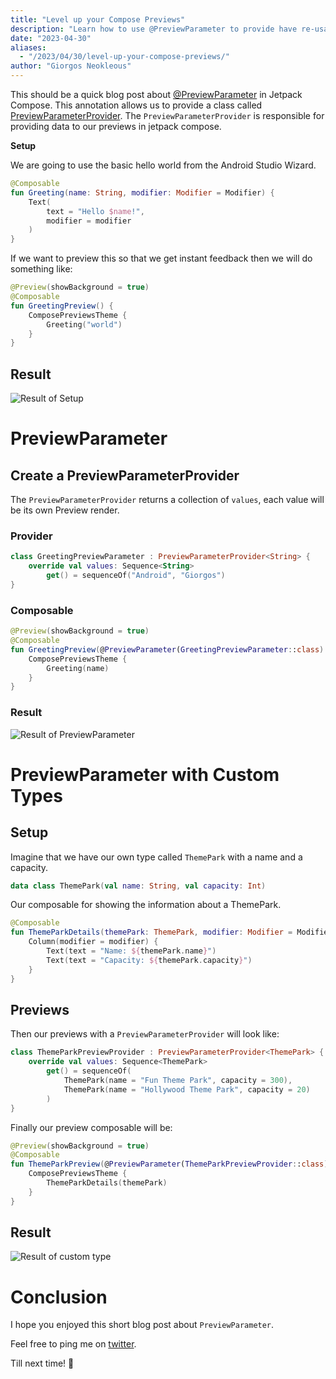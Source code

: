 ```yaml
---
title: "Level up your Compose Previews"
description: "Learn how to use @PreviewParameter to provide have re-usable preview data in your composables."
date: "2023-04-30"
aliases:
  - "/2023/04/30/level-up-your-compose-previews/"
author: "Giorgos Neokleous"
---
```


This should be a quick blog post about [@PreviewParameter](https://developer.android.com/reference/kotlin/androidx/compose/ui/tooling/preview/PreviewParameter) in Jetpack Compose. This annotation allows us to provide a class called [PreviewParameterProvider](https://developer.android.com/reference/kotlin/androidx/compose/ui/tooling/preview/PreviewParameterProvider). The `PreviewParameterProvider` is responsible for providing data to our previews in jetpack compose. 

**Setup**

We are going to use the basic hello world from the Android Studio Wizard. 

```kotlin
@Composable
fun Greeting(name: String, modifier: Modifier = Modifier) {
    Text(
        text = "Hello $name!",
        modifier = modifier
    )
}
```

If we want to preview this so that we get instant feedback then we will do something like: 

```kotlin
@Preview(showBackground = true)
@Composable
fun GreetingPreview() {
    ComposePreviewsTheme {
        Greeting("world")
    }
}
```

## Result
![Result of Setup](/posts/level-up-your-compose-previews-screenshot-1.png)

# PreviewParameter

## Create a PreviewParameterProvider

The `PreviewParameterProvider` returns a collection of `values`, each value will be its own Preview render.

### Provider
```kotlin
class GreetingPreviewParameter : PreviewParameterProvider<String> {
    override val values: Sequence<String>
        get() = sequenceOf("Android", "Giorgos")
}
```

### Composable
```kotlin
@Preview(showBackground = true)
@Composable
fun GreetingPreview(@PreviewParameter(GreetingPreviewParameter::class) name: String) {
    ComposePreviewsTheme {
        Greeting(name)
    }
}    
```

### Result 
![Result of PreviewParameter](/posts/level-up-your-compose-previews-screenshot-2.png)

# PreviewParameter with Custom Types

## Setup

Imagine that we have our own type called `ThemePark` with a name and a capacity. 

```kotlin
data class ThemePark(val name: String, val capacity: Int)
```

Our composable for showing the information about a ThemePark.

```kotlin
@Composable
fun ThemeParkDetails(themePark: ThemePark, modifier: Modifier = Modifier) {
    Column(modifier = modifier) {
        Text(text = "Name: ${themePark.name}")
        Text(text = "Capacity: ${themePark.capacity}")
    }
}
```

## Previews

Then our previews with a `PreviewParameterProvider` will look like:

```kotlin
class ThemeParkPreviewProvider : PreviewParameterProvider<ThemePark> {
    override val values: Sequence<ThemePark>
        get() = sequenceOf(
            ThemePark(name = "Fun Theme Park", capacity = 300),
            ThemePark(name = "Hollywood Theme Park", capacity = 20)
        )
}
```

Finally our preview composable will be: 

```kotlin
@Preview(showBackground = true)
@Composable
fun ThemeParkPreview(@PreviewParameter(ThemeParkPreviewProvider::class) themePark: ThemePark) {
    ComposePreviewsTheme {
        ThemeParkDetails(themePark)
    }
}
```

## Result

![Result of custom type](/posts/level-up-your-compose-previews-screenshot-3.png)


# Conclusion

I hope you enjoyed this short blog post about `PreviewParameter`. 

Feel free to ping me on [twitter](https://twitter.com/neokleoys2005).

Till next time! 👋
